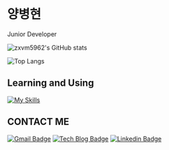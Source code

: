 # 양병현
<div style={{height:"10px"}} />
Junior Developer

![zxvm5962's GitHub stats](https://github-readme-stats.vercel.app/api?username=zxvm5962&show_icons=true&theme=dracula)
<div style={{height:"10px"}} />
    
![Top Langs](https://github-readme-stats.vercel.app/api/top-langs/?username=zxvm5962&layout=compact&theme=dracula)

## Learning and Using
[![My Skills](https://skillicons.dev/icons?i=java,kotlin,spring,mysql,postgresql&theme=light)](https://skillicons.dev)

## CONTACT ME

[![Gmail Badge](https://img.shields.io/badge/Gmail-d14836?style=flat-square&logo=Gmail&logoColor=white&link=mailto:zxvm5962@hanyang.ac.kr)](mailto:zxvm5962@hanyang.ac.kr)
[![Tech Blog Badge](http://img.shields.io/badge/-Tech%20Blog-00D182?style=flat&logo=Emby&logoColor=white&link=https://velog.io/@zxvm5962/posts)](https://velog.io/@zxvm5962/posts)
[![Linkedin Badge](https://img.shields.io/badge/-LinkedIn-blue?style=flat-square&logo=Linkedin&logoColor=white&link=https://www.linkedin.com/in/%EC%96%91%EB%B3%91%ED%98%84-813720309/)](https://www.linkedin.com/in/%EC%96%91%EB%B3%91%ED%98%84-813720309/)
